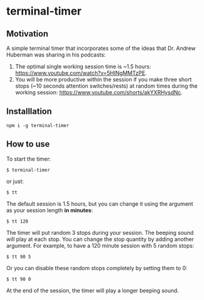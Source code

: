 # terminal-timer

## Motivation
A simple terminal timer that incorporates some of the ideas that Dr. Andrew Huberman was sharing in his podcasts:

1. The optimal single working session time is ~1.5 hours: https://www.youtube.com/watch?v=5HINgMMTzPE.
2. You will be more productive within the session if you make three short stops (~10 seconds attention switches/rests) at random times during the working session: https://www.youtube.com/shorts/akYXRHysdNc.

## Installlation
```
npm i -g terminal-timer
```

## How to use
To start the timer:
```
$ terminal-timer
```
or just:
```
$ tt
```

The default session is 1.5 hours, but you can change it using the argument as your session length **in minutes**:
```
$ tt 120
```

The timer will put random 3 stops during your session. The beeping sound will play at each stop. You can change the stop quantity by adding another argument.
For example, to have a 120 minute session with 5 random stops:
```
$ tt 90 5
```
Or you can disable these random stops completely by setting them to 0:
```
$ tt 90 0
```
At the end of the session, the timer will play a longer beeping sound.
